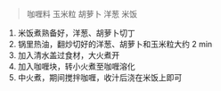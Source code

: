 > 咖喱料 玉米粒 胡萝卜 洋葱 米饭

1. 米饭煮熟备好，洋葱、胡萝卜切丁
2. 锅里热油，翻炒切好的洋葱、胡萝卜和玉米粒大约 2 min
3. 加入清水盖过食材，大火煮开
4. 加入咖喱块，转小火煮至咖喱溶化
5. 中火煮，期间搅拌咖喱，收汁后浇在米饭上即可